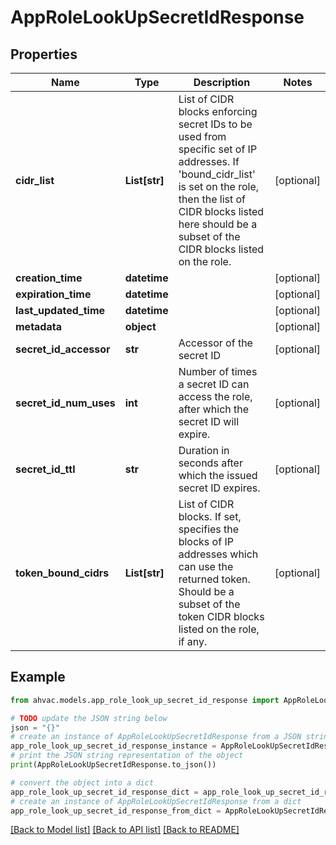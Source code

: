 # AppRoleLookUpSecretIdResponse


## Properties

Name | Type | Description | Notes
------------ | ------------- | ------------- | -------------
**cidr_list** | **List[str]** | List of CIDR blocks enforcing secret IDs to be used from specific set of IP addresses. If &#39;bound_cidr_list&#39; is set on the role, then the list of CIDR blocks listed here should be a subset of the CIDR blocks listed on the role. | [optional] 
**creation_time** | **datetime** |  | [optional] 
**expiration_time** | **datetime** |  | [optional] 
**last_updated_time** | **datetime** |  | [optional] 
**metadata** | **object** |  | [optional] 
**secret_id_accessor** | **str** | Accessor of the secret ID | [optional] 
**secret_id_num_uses** | **int** | Number of times a secret ID can access the role, after which the secret ID will expire. | [optional] 
**secret_id_ttl** | **str** | Duration in seconds after which the issued secret ID expires. | [optional] 
**token_bound_cidrs** | **List[str]** | List of CIDR blocks. If set, specifies the blocks of IP addresses which can use the returned token. Should be a subset of the token CIDR blocks listed on the role, if any. | [optional] 

## Example

```python
from ahvac.models.app_role_look_up_secret_id_response import AppRoleLookUpSecretIdResponse

# TODO update the JSON string below
json = "{}"
# create an instance of AppRoleLookUpSecretIdResponse from a JSON string
app_role_look_up_secret_id_response_instance = AppRoleLookUpSecretIdResponse.from_json(json)
# print the JSON string representation of the object
print(AppRoleLookUpSecretIdResponse.to_json())

# convert the object into a dict
app_role_look_up_secret_id_response_dict = app_role_look_up_secret_id_response_instance.to_dict()
# create an instance of AppRoleLookUpSecretIdResponse from a dict
app_role_look_up_secret_id_response_from_dict = AppRoleLookUpSecretIdResponse.from_dict(app_role_look_up_secret_id_response_dict)
```
[[Back to Model list]](../README.md#documentation-for-models) [[Back to API list]](../README.md#documentation-for-api-endpoints) [[Back to README]](../README.md)


